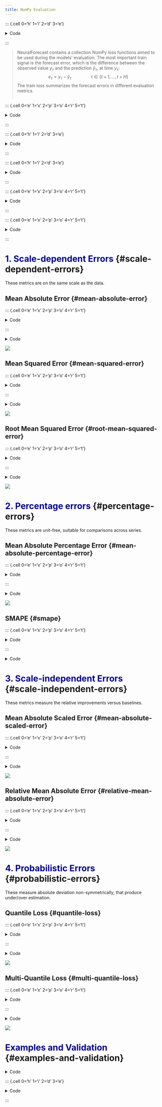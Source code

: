 ```yaml
---
title: NumPy Evaluation
---
```


::: {.cell 0=‘h’ 1=‘i’ 2=‘d’ 3=‘e’}

<details>
<summary>Code</summary>

``` python
%load_ext autoreload
%autoreload 2
```

</details>

:::

> NeuralForecast contains a collection NumPy loss functions aimed to be
> used during the models’ evaluation. The most important train signal is
> the forecast error, which is the difference between the observed value
> $y_{\tau}$ and the prediction $\hat{y}_{\tau}$, at time
> $y_{\tau}$:$$e_{\tau} = y_{\tau}-\hat{y}_{\tau} \qquad \qquad \tau \in \{t+1,\dots,t+H \}$$
> The train loss summarizes the forecast errors in different evaluation
> metrics.<br><br>

::: {.cell 0=‘e’ 1=‘x’ 2=‘p’ 3=‘o’ 4=‘r’ 5=‘t’}

<details>
<summary>Code</summary>

``` python
from typing import Optional, Union

import numpy as np
```

</details>

:::

::: {.cell 0=‘h’ 1=‘i’ 2=‘d’ 3=‘e’}

<details>
<summary>Code</summary>

``` python
from nbdev.showdoc import show_doc
```

</details>

:::

::: {.cell 0=‘h’ 1=‘i’ 2=‘d’ 3=‘e’}

<details>
<summary>Code</summary>

``` python
from IPython.display import Image
WIDTH = 600
HEIGHT = 300
```

</details>

:::

::: {.cell 0=‘e’ 1=‘x’ 2=‘p’ 3=‘o’ 4=‘r’ 5=‘t’}

<details>
<summary>Code</summary>

``` python
def _divide_no_nan(a: np.ndarray, b: np.ndarray) -> np.ndarray:
    """
    Auxiliary funtion to handle divide by 0
    """
    div = a / b
    div[div != div] = 0.0
    div[div == float('inf')] = 0.0
    return div
```

</details>

:::

::: {.cell 0=‘e’ 1=‘x’ 2=‘p’ 3=‘o’ 4=‘r’ 5=‘t’}

<details>
<summary>Code</summary>

``` python
def _metric_protections(y: np.ndarray, y_hat: np.ndarray, 
                        weights: Optional[np.ndarray]) -> None:
    assert (weights is None) or (np.sum(weights) > 0), 'Sum of weights cannot be 0'
    assert (weights is None) or (weights.shape == y.shape),\
        f'Wrong weight dimension weights.shape {weights.shape}, y.shape {y.shape}'
```

</details>

:::

# <span style="color:DarkBlue">1. Scale-dependent Errors </span> {#scale-dependent-errors}

These metrics are on the same scale as the data.

## Mean Absolute Error {#mean-absolute-error}

::: {.cell 0=‘e’ 1=‘x’ 2=‘p’ 3=‘o’ 4=‘r’ 5=‘t’}

<details>
<summary>Code</summary>

``` python
def mae(y: np.ndarray, y_hat: np.ndarray,
        weights: Optional[np.ndarray] = None,
        axis: Optional[int] = None) -> Union[float, np.ndarray]:
    """Mean Absolute Error

    Calculates Mean Absolute Error between
    `y` and `y_hat`. MAE measures the relative prediction
    accuracy of a forecasting method by calculating the
    deviation of the prediction and the true
    value at a given time and averages these devations
    over the length of the series.

    $$ \mathrm{MAE}(\\mathbf{y}_{\\tau}, \\mathbf{\hat{y}}_{\\tau}) = \\frac{1}{H} \\sum^{t+H}_{\\tau=t+1} |y_{\\tau} - \hat{y}_{\\tau}| $$

    **Parameters:**<br>
    `y`: numpy array, Actual values.<br>
    `y_hat`: numpy array, Predicted values.<br>
    `mask`: numpy array, Specifies date stamps per serie to consider in loss.<br>

    **Returns:**<br>
    `mae`: numpy array, (single value).    
    """
    _metric_protections(y, y_hat, weights)
    
    delta_y = np.abs(y - y_hat)
    if weights is not None:
        mae = np.average(delta_y[~np.isnan(delta_y)], 
                         weights=weights[~np.isnan(delta_y)],
                         axis=axis)
    else:
        mae = np.nanmean(delta_y, axis=axis)
        
    return mae
```

</details>

:::

<details>
<summary>Code</summary>

``` python
show_doc(mae, title_level=3)
```

</details>

![](imgs_losses/mae_loss.png)

## Mean Squared Error {#mean-squared-error}

::: {.cell 0=‘e’ 1=‘x’ 2=‘p’ 3=‘o’ 4=‘r’ 5=‘t’}

<details>
<summary>Code</summary>

``` python
def mse(y: np.ndarray, y_hat: np.ndarray, 
        weights: Optional[np.ndarray] = None,
        axis: Optional[int] = None) -> Union[float, np.ndarray]:
    """  Mean Squared Error

    Calculates Mean Squared Error between
    `y` and `y_hat`. MSE measures the relative prediction
    accuracy of a forecasting method by calculating the 
    squared deviation of the prediction and the true
    value at a given time, and averages these devations
    over the length of the series.

    $$ \mathrm{MSE}(\\mathbf{y}_{\\tau}, \\mathbf{\hat{y}}_{\\tau}) = \\frac{1}{H} \\sum^{t+H}_{\\tau=t+1} (y_{\\tau} - \hat{y}_{\\tau})^{2} $$

    **Parameters:**<br>
    `y`: numpy array, Actual values.<br>
    `y_hat`: numpy array, Predicted values.<br>
    `mask`: numpy array, Specifies date stamps per serie to consider in loss.<br>

    **Returns:**<br>
    `mse`: numpy array, (single value).
    """
    _metric_protections(y, y_hat, weights)

    delta_y = np.square(y - y_hat)
    if weights is not None:
        mse = np.average(delta_y[~np.isnan(delta_y)],
                         weights=weights[~np.isnan(delta_y)],
                         axis=axis)
    else:
        mse = np.nanmean(delta_y, axis=axis)

    return mse
```

</details>

:::

<details>
<summary>Code</summary>

``` python
show_doc(mse, title_level=3)
```

</details>

![](imgs_losses/mse_loss.png)

## Root Mean Squared Error {#root-mean-squared-error}

::: {.cell 0=‘e’ 1=‘x’ 2=‘p’ 3=‘o’ 4=‘r’ 5=‘t’}

<details>
<summary>Code</summary>

``` python
def rmse(y: np.ndarray, y_hat: np.ndarray,
         weights: Optional[np.ndarray] = None,
         axis: Optional[int] = None) -> Union[float, np.ndarray]:
    """ Root Mean Squared Error

    Calculates Root Mean Squared Error between
    `y` and `y_hat`. RMSE measures the relative prediction
    accuracy of a forecasting method by calculating the squared deviation
    of the prediction and the observed value at a given time and
    averages these devations over the length of the series.
    Finally the RMSE will be in the same scale
    as the original time series so its comparison with other
    series is possible only if they share a common scale.
    RMSE has a direct connection to the L2 norm.

    $$ \mathrm{RMSE}(\\mathbf{y}_{\\tau}, \\mathbf{\hat{y}}_{\\tau}) = \\sqrt{\\frac{1}{H} \\sum^{t+H}_{\\tau=t+1} (y_{\\tau} - \hat{y}_{\\tau})^{2}} $$

    **Parameters:**<br>
    `y`: numpy array, Actual values.<br>
    `y_hat`: numpy array, Predicted values.<br>
    `mask`: numpy array, Specifies date stamps per serie to consider in loss.<br>

    **Returns:**<br>
    `rmse`: numpy array, (single value).
    """
    return np.sqrt(mse(y, y_hat, weights, axis))
```

</details>

:::

<details>
<summary>Code</summary>

``` python
show_doc(rmse, title_level=3)
```

</details>

![](imgs_losses/rmse_loss.png)

# <span style="color:DarkBlue"> 2. Percentage errors </span> {#percentage-errors}

These metrics are unit-free, suitable for comparisons across series.

## Mean Absolute Percentage Error {#mean-absolute-percentage-error}

::: {.cell 0=‘e’ 1=‘x’ 2=‘p’ 3=‘o’ 4=‘r’ 5=‘t’}

<details>
<summary>Code</summary>

``` python
def mape(y: np.ndarray, y_hat: np.ndarray, 
         weights: Optional[np.ndarray] = None,
         axis: Optional[int] = None) -> Union[float, np.ndarray]:
    """ Mean Absolute Percentage Error

    Calculates Mean Absolute Percentage Error  between
    `y` and `y_hat`. MAPE measures the relative prediction
    accuracy of a forecasting method by calculating the percentual deviation
    of the prediction and the observed value at a given time and
    averages these devations over the length of the series.
    The closer to zero an observed value is, the higher penalty MAPE loss
    assigns to the corresponding error.

    $$ \mathrm{MAPE}(\\mathbf{y}_{\\tau}, \\mathbf{\hat{y}}_{\\tau}) = \\frac{1}{H} \\sum^{t+H}_{\\tau=t+1} \\frac{|y_{\\tau}-\hat{y}_{\\tau}|}{|y_{\\tau}|} $$

    **Parameters:**<br>
    `y`: numpy array, Actual values.<br>
    `y_hat`: numpy array, Predicted values.<br>
    `mask`: numpy array, Specifies date stamps per serie to consider in loss.<br>

    **Returns:**<br>
    `mape`: numpy array, (single value).
    """
    _metric_protections(y, y_hat, weights)
        
    delta_y = np.abs(y - y_hat)
    scale = np.abs(y)
    mape = _divide_no_nan(delta_y, scale)
    mape = np.average(mape, weights=weights, axis=axis)
    
    return mape
```

</details>

:::

<details>
<summary>Code</summary>

``` python
show_doc(mape, title_level=3)
```

</details>

![](imgs_losses/mape_loss.png)

## SMAPE {#smape}

::: {.cell 0=‘e’ 1=‘x’ 2=‘p’ 3=‘o’ 4=‘r’ 5=‘t’}

<details>
<summary>Code</summary>

``` python
def smape(y: np.ndarray, y_hat: np.ndarray,
          weights: Optional[np.ndarray] = None,
          axis: Optional[int] = None) -> Union[float, np.ndarray]:
    """ Symmetric Mean Absolute Percentage Error

    Calculates Symmetric Mean Absolute Percentage Error between
    `y` and `y_hat`. SMAPE measures the relative prediction
    accuracy of a forecasting method by calculating the relative deviation
    of the prediction and the observed value scaled by the sum of the
    absolute values for the prediction and observed value at a
    given time, then averages these devations over the length
    of the series. This allows the SMAPE to have bounds between
    0% and 200% which is desirable compared to normal MAPE that
    may be undetermined when the target is zero.

    $$ \mathrm{sMAPE}_{2}(\\mathbf{y}_{\\tau}, \\mathbf{\hat{y}}_{\\tau}) = \\frac{1}{H} \\sum^{t+H}_{\\tau=t+1} \\frac{|y_{\\tau}-\hat{y}_{\\tau}|}{|y_{\\tau}|+|\hat{y}_{\\tau}|} $$

    **Parameters:**<br>
    `y`: numpy array, Actual values.<br>
    `y_hat`: numpy array, Predicted values.<br>
    `mask`: numpy array, Specifies date stamps per serie to consider in loss.<br>

    **Returns:**<br>
    `smape`: numpy array, (single value).
    
    **References:**<br>
    [Makridakis S., "Accuracy measures: theoretical and practical concerns".](https://www.sciencedirect.com/science/article/pii/0169207093900793)
    """
    _metric_protections(y, y_hat, weights)
        
    delta_y = np.abs(y - y_hat)
    scale = np.abs(y) + np.abs(y_hat)
    smape = _divide_no_nan(delta_y, scale)
    smape = 2 * np.average(smape, weights=weights, axis=axis)
    
    if isinstance(smape, float):
        assert smape <= 2, 'SMAPE should be lower than 200'
    else:
        assert all(smape <= 2), 'SMAPE should be lower than 200'
    
    return smape
```

</details>

:::

<details>
<summary>Code</summary>

``` python
show_doc(smape, title_level=3)
```

</details>

# <span style="color:DarkBlue"> 3. Scale-independent Errors </span> {#scale-independent-errors}

These metrics measure the relative improvements versus baselines.

## Mean Absolute Scaled Error {#mean-absolute-scaled-error}

::: {.cell 0=‘e’ 1=‘x’ 2=‘p’ 3=‘o’ 4=‘r’ 5=‘t’}

<details>
<summary>Code</summary>

``` python
def mase(y: np.ndarray, y_hat: np.ndarray, 
         y_train: np.ndarray,
         seasonality: int,
         weights: Optional[np.ndarray] = None,
         axis: Optional[int] = None) -> Union[float, np.ndarray]:
    """ Mean Absolute Scaled Error 
    Calculates the Mean Absolute Scaled Error between
    `y` and `y_hat`. MASE measures the relative prediction
    accuracy of a forecasting method by comparinng the mean absolute errors
    of the prediction and the observed value against the mean
    absolute errors of the seasonal naive model.
    The MASE partially composed the Overall Weighted Average (OWA), 
    used in the M4 Competition.

    $$ \mathrm{MASE}(\\mathbf{y}_{\\tau}, \\mathbf{\hat{y}}_{\\tau}, \\mathbf{\hat{y}}^{season}_{\\tau}) = \\frac{1}{H} \sum^{t+H}_{\\tau=t+1} \\frac{|y_{\\tau}-\hat{y}_{\\tau}|}{\mathrm{MAE}(\\mathbf{y}_{\\tau}, \\mathbf{\hat{y}}^{season}_{\\tau})} $$

    **Parameters:**<br>
    `y`: numpy array, (batch_size, output_size), Actual values.<br>
    `y_hat`: numpy array, (batch_size, output_size)), Predicted values.<br>
    `y_insample`: numpy array, (batch_size, input_size), Actual insample Seasonal Naive predictions.<br>
    `seasonality`: int. Main frequency of the time series; Hourly 24,  Daily 7, Weekly 52, Monthly 12, Quarterly 4, Yearly 1.        
    `mask`: numpy array, Specifies date stamps per serie to consider in loss.<br>

    **Returns:**<br>
    `mase`: numpy array, (single value).
    
    **References:**<br>
    [Rob J. Hyndman, & Koehler, A. B. "Another look at measures of forecast accuracy".](https://www.sciencedirect.com/science/article/pii/S0169207006000239)<br>
    [Spyros Makridakis, Evangelos Spiliotis, Vassilios Assimakopoulos, "The M4 Competition: 100,000 time series and 61 forecasting methods".](https://www.sciencedirect.com/science/article/pii/S0169207019301128)
    """
    delta_y = np.abs(y - y_hat)
    delta_y = np.average(delta_y, weights=weights, axis=axis)

    scale = np.abs(y_train[:-seasonality] - y_train[seasonality:])
    scale = np.average(scale, axis=axis)

    mase = delta_y / scale

    return mase
```

</details>

:::

<details>
<summary>Code</summary>

``` python
show_doc(mase, title_level=3)
```

</details>

![](imgs_losses/mase_loss.png)

## Relative Mean Absolute Error {#relative-mean-absolute-error}

::: {.cell 0=‘e’ 1=‘x’ 2=‘p’ 3=‘o’ 4=‘r’ 5=‘t’}

<details>
<summary>Code</summary>

``` python
def rmae(y: np.ndarray, 
         y_hat1: np.ndarray, y_hat2: np.ndarray, 
         weights: Optional[np.ndarray] = None,
         axis: Optional[int] = None) -> Union[float, np.ndarray]:
    """ RMAE
            
    Calculates Relative Mean Absolute Error (RMAE) between
    two sets of forecasts (from two different forecasting methods).
    A number smaller than one implies that the forecast in the 
    numerator is better than the forecast in the denominator.
    
    $$ \mathrm{rMAE}(\\mathbf{y}_{\\tau}, \\mathbf{\hat{y}}_{\\tau}, \\mathbf{\hat{y}}^{base}_{\\tau}) = \\frac{1}{H} \sum^{t+H}_{\\tau=t+1} \\frac{|y_{\\tau}-\hat{y}_{\\tau}|}{\mathrm{MAE}(\\mathbf{y}_{\\tau}, \\mathbf{\hat{y}}^{base}_{\\tau})} $$
    
    **Parameters:**<br>
    `y`: numpy array, observed values.<br>
    `y_hat1`: numpy array. Predicted values of first model.<br>
    `y_hat2`: numpy array. Predicted values of baseline model.<br>
    `weights`: numpy array, optional. Weights for weighted average.<br>
    `axis`: None or int, optional.Axis or axes along which to average a.<br> 
        The default, axis=None, will average over all of the elements of
        the input array.
    
    **Returns:**<br>
    `rmae`: numpy array or double.

    **References:**<br>
    [Rob J. Hyndman, & Koehler, A. B. "Another look at measures of forecast accuracy".](https://www.sciencedirect.com/science/article/pii/S0169207006000239)
    """
    numerator = mae(y=y, y_hat=y_hat1, weights=weights, axis=axis)
    denominator = mae(y=y, y_hat=y_hat2, weights=weights, axis=axis)
    rmae = numerator / denominator

    return rmae
```

</details>

:::

<details>
<summary>Code</summary>

``` python
show_doc(rmae, title_level=3)
```

</details>

![](imgs_losses/rmae_loss.png)

# <span style="color:DarkBlue"> 4. Probabilistic Errors </span> {#probabilistic-errors}

These measure absolute deviation non-symmetrically, that produce
under/over estimation.

## Quantile Loss {#quantile-loss}

::: {.cell 0=‘e’ 1=‘x’ 2=‘p’ 3=‘o’ 4=‘r’ 5=‘t’}

<details>
<summary>Code</summary>

``` python
def quantile_loss(y: np.ndarray, y_hat: np.ndarray, q: float = 0.5, 
                  weights: Optional[np.ndarray] = None,
                  axis: Optional[int] = None) -> Union[float, np.ndarray]:
    """ Quantile Loss

    Computes the quantile loss between `y` and `y_hat`.
    QL measures the deviation of a quantile forecast.
    By weighting the absolute deviation in a non symmetric way, the
    loss pays more attention to under or over estimation.
    A common value for q is 0.5 for the deviation from the median (Pinball loss).

    $$ \mathrm{QL}(\\mathbf{y}_{\\tau}, \\mathbf{\hat{y}}^{(q)}_{\\tau}) = \\frac{1}{H} \\sum^{t+H}_{\\tau=t+1} \Big( (1-q)\,( \hat{y}^{(q)}_{\\tau} - y_{\\tau} )_{+} + q\,( y_{\\tau} - \hat{y}^{(q)}_{\\tau} )_{+} \Big) $$

    **Parameters:**<br>
    `y`: numpy array, Actual values.<br>
    `y_hat`: numpy array, Predicted values.<br>
    `q`: float, between 0 and 1. The slope of the quantile loss, in the context of quantile regression, the q determines the conditional quantile level.<br>
    `mask`: numpy array, Specifies date stamps per serie to consider in loss.<br>

    **Returns:**<br>
    `quantile_loss`: numpy array, (single value).
    
    **References:**<br>
    [Roger Koenker and Gilbert Bassett, Jr., "Regression Quantiles".](https://www.jstor.org/stable/1913643)
    """
    _metric_protections(y, y_hat, weights)

    delta_y = y - y_hat
    loss = np.maximum(q * delta_y, (q - 1) * delta_y)

    if weights is not None:
        quantile_loss = np.average(loss[~np.isnan(loss)], 
                             weights=weights[~np.isnan(loss)],
                             axis=axis)
    else:
        quantile_loss = np.nanmean(loss, axis=axis)
        
    return quantile_loss
```

</details>

:::

<details>
<summary>Code</summary>

``` python
show_doc(quantile_loss, title_level=3)
```

</details>

![](imgs_losses/q_loss.png)

## Multi-Quantile Loss {#multi-quantile-loss}

::: {.cell 0=‘e’ 1=‘x’ 2=‘p’ 3=‘o’ 4=‘r’ 5=‘t’}

<details>
<summary>Code</summary>

``` python
def mqloss(y: np.ndarray, y_hat: np.ndarray, 
           quantiles: np.ndarray, 
           weights: Optional[np.ndarray] = None,
           axis: Optional[int] = None) -> Union[float, np.ndarray]:
    """  Multi-Quantile loss

    Calculates the Multi-Quantile loss (MQL) between `y` and `y_hat`.
    MQL calculates the average multi-quantile Loss for
    a given set of quantiles, based on the absolute 
    difference between predicted quantiles and observed values.

    $$ \mathrm{MQL}(\\mathbf{y}_{\\tau},[\\mathbf{\hat{y}}^{(q_{1})}_{\\tau}, ... ,\hat{y}^{(q_{n})}_{\\tau}]) = \\frac{1}{n} \\sum_{q_{i}} \mathrm{QL}(\\mathbf{y}_{\\tau}, \\mathbf{\hat{y}}^{(q_{i})}_{\\tau}) $$

    The limit behavior of MQL allows to measure the accuracy 
    of a full predictive distribution $\mathbf{\hat{F}}_{\\tau}$ with 
    the continuous ranked probability score (CRPS). This can be achieved 
    through a numerical integration technique, that discretizes the quantiles 
    and treats the CRPS integral with a left Riemann approximation, averaging over 
    uniformly distanced quantiles.    

    $$ \mathrm{CRPS}(y_{\\tau}, \mathbf{\hat{F}}_{\\tau}) = \int^{1}_{0} \mathrm{QL}(y_{\\tau}, \hat{y}^{(q)}_{\\tau}) dq $$

    **Parameters:**<br>
    `y`: numpy array, Actual values.<br>
    `y_hat`: numpy array, Predicted values.<br>
    `quantiles`: numpy array,(n_quantiles). Quantiles to estimate from the distribution of y.<br>
    `mask`: numpy array, Specifies date stamps per serie to consider in loss.<br>

    **Returns:**<br>
    `mqloss`: numpy array, (single value).
    
    **References:**<br>
    [Roger Koenker and Gilbert Bassett, Jr., "Regression Quantiles".](https://www.jstor.org/stable/1913643)<br>
    [James E. Matheson and Robert L. Winkler, "Scoring Rules for Continuous Probability Distributions".](https://www.jstor.org/stable/2629907)
    """
    if weights is None: weights = np.ones(y.shape)
        
    _metric_protections(y, y_hat, weights)
    n_q = len(quantiles)
    
    y_rep  = np.expand_dims(y, axis=-1)
    error  = y_hat - y_rep
    sq     = np.maximum(-error, np.zeros_like(error))
    s1_q   = np.maximum(error, np.zeros_like(error))
    mqloss = (quantiles * sq + (1 - quantiles) * s1_q)
    
    # Match y/weights dimensions and compute weighted average
    weights = np.repeat(np.expand_dims(weights, axis=-1), repeats=n_q, axis=-1)
    mqloss  = np.average(mqloss, weights=weights, axis=axis)

    return mqloss
```

</details>

:::

<details>
<summary>Code</summary>

``` python
show_doc(mqloss, title_level=3)
```

</details>

![](imgs_losses/mq_loss.png)

# <span style="color:DarkBlue"> Examples and Validation </span> {#examples-and-validation}

<details>
<summary>Code</summary>

``` python
import unittest
import torch as t 
import numpy as np

from neuralforecast.losses.pytorch import (
    MAE, MSE, RMSE,      # unscaled errors
    MAPE, SMAPE,         # percentage errors
    MASE,                # scaled error
    QuantileLoss, MQLoss # probabilistic errors
)

from neuralforecast.losses.numpy import (
    mae, mse, rmse,              # unscaled errors
    mape, smape,                 # percentage errors
    mase,                        # scaled error
    quantile_loss, mqloss        # probabilistic errors
)
```

</details>

::: {.cell 0=‘h’ 1=‘i’ 2=‘d’ 3=‘e’}

<details>
<summary>Code</summary>

``` python
# Test class for pytorch/numpy loss functions
class TestLoss(unittest.TestCase):
    def setUp(self):   
        self.num_quantiles = np.random.randint(3, 10)
        self.first_num = np.random.randint(1, 300)
        self.second_num = np.random.randint(1, 300)
        
        self.y = t.rand(self.first_num, self.second_num)
        self.y_hat = t.rand(self.first_num, self.second_num)
        self.y_hat2 = t.rand(self.first_num, self.second_num)
        self.y_hat_quantile = t.rand(self.first_num, self.second_num, self.num_quantiles)
        
        self.quantiles = t.rand(self.num_quantiles)
        self.q_float = np.random.random_sample()

    def test_mae(self):
        mae_numpy   = mae(self.y, self.y_hat)
        mae_pytorch = MAE()
        mae_pytorch = mae_pytorch(self.y, self.y_hat).numpy()
        self.assertAlmostEqual(mae_numpy, mae_pytorch, places=6)

    def test_mse(self):
        mse_numpy   = mse(self.y, self.y_hat)
        mse_pytorch = MSE()
        mse_pytorch = mse_pytorch(self.y, self.y_hat).numpy()
        self.assertAlmostEqual(mse_numpy, mse_pytorch, places=6)

    def test_rmse(self):
        rmse_numpy   = rmse(self.y, self.y_hat)
        rmse_pytorch = RMSE()
        rmse_pytorch = rmse_pytorch(self.y, self.y_hat).numpy()
        self.assertAlmostEqual(rmse_numpy, rmse_pytorch, places=6)

    def test_mape(self):
        mape_numpy   = mape(y=self.y, y_hat=self.y_hat)
        mape_pytorch = MAPE()
        mape_pytorch = mape_pytorch(y=self.y, y_hat=self.y_hat).numpy()
        self.assertAlmostEqual(mape_numpy, mape_pytorch, places=6)

    def test_smape(self):
        smape_numpy   = smape(self.y, self.y_hat)
        smape_pytorch = SMAPE()
        smape_pytorch = smape_pytorch(self.y, self.y_hat).numpy()
        self.assertAlmostEqual(smape_numpy, smape_pytorch, places=4)
    
    #def test_mase(self):
    #    y_insample = t.rand(self.first_num, self.second_num)
    #    seasonality = 24
    #    # Hourly 24, Daily 7, Weekly 52
    #    # Monthly 12, Quarterly 4, Yearly 1
    #    mase_numpy   = mase(y=self.y, y_hat=self.y_hat,
    #                        y_insample=y_insample, seasonality=seasonality)
    #    mase_object  = MASE(seasonality=seasonality)
    #    mase_pytorch = mase_object(y=self.y, y_hat=self.y_hat,
    #                               y_insample=y_insample).numpy()
    #    self.assertAlmostEqual(mase_numpy, mase_pytorch, places=2)

    #def test_rmae(self):
    #    rmae_numpy   = rmae(self.y, self.y_hat, self.y_hat2)
    #    rmae_object  = RMAE()
    #    rmae_pytorch = rmae_object(self.y, self.y_hat, self.y_hat2).numpy()
    #    self.assertAlmostEqual(rmae_numpy, rmae_pytorch, places=4)

    def test_quantile(self):
        quantile_numpy = quantile_loss(self.y, self.y_hat, q = self.q_float)
        quantile_pytorch = QuantileLoss(q = self.q_float)
        quantile_pytorch = quantile_pytorch(self.y, self.y_hat).numpy()
        self.assertAlmostEqual(quantile_numpy, quantile_pytorch, places=6)
    
#     def test_mqloss(self):
#         weights = np.ones_like(self.y)

#         mql_np_w = mqloss(self.y, self.y_hat_quantile, self.quantiles, weights=weights)
#         mql_np_default_w = mqloss(self.y, self.y_hat_quantile, self.quantiles)

#         mql_object = MQLoss(quantiles=self.quantiles)
#         mql_py_w = mql_object(y=self.y,
#                               y_hat=self.y_hat_quantile,
#                               mask=t.Tensor(weights)).numpy()
        
#         print('self.y.shape', self.y.shape)
#         print('self.y_hat_quantile.shape', self.y_hat_quantile.shape)
#         mql_py_default_w = mql_object(y=self.y,
#                                       y_hat=self.y_hat_quantile).numpy()

#         weights[0,:] = 0
#         mql_np_new_w = mqloss(self.y, self.y_hat_quantile, self.quantiles, weights=weights)
#         mql_py_new_w = mql_object(y=self.y,
#                                   y_hat=self.y_hat_quantile,
#                                   mask=t.Tensor(weights)).numpy()

#         self.assertAlmostEqual(mql_np_w,  mql_np_default_w)
#         self.assertAlmostEqual(mql_py_w,  mql_py_default_w)
#         self.assertAlmostEqual(mql_np_new_w,  mql_py_new_w)
    

unittest.main(argv=[''], verbosity=2, exit=False)
```

</details>

:::

